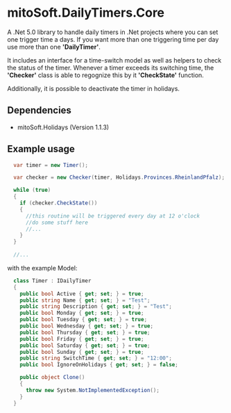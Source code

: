 # mitoSoft.DailyTimers.Core
A .Net 5.0 library to handle daily timers in .Net projects where you can set one trigger time a days.
If you want more than one triggering time per day use more than one **'DailyTimer'**.

It includes an interface for a time-switch model as well as helpers to check the status of the timer.
Whenever a timer exceeds its switching time, the **'Checker'** class is able to regognize this by it **'CheckState'** function.

Additionally, it is possible to deactivate the timer in holidays.

## Dependencies

 - mitoSoft.Holidays (Version 1.1.3)

## Example usage

```c#
  var timer = new Timer();

  var checker = new Checker(timer, Holidays.Provinces.RheinlandPfalz);

  while (true)
  {
    if (checker.CheckState())
    {
      //this routine will be triggered every day at 12 o'clock
      //do some stuff here
      //...
    }
  }
  
  //...
```

with the example Model:

```c#
  class Timer : IDailyTimer
  {
    public bool Active { get; set; } = true;
    public string Name { get; set; } = "Test";
    public string Description { get; set; } = "Test";
    public bool Monday { get; set; } = true;
    public bool Tuesday { get; set; } = true;
    public bool Wednesday { get; set; } = true;
    public bool Thursday { get; set; } = true;
    public bool Friday { get; set; } = true;
    public bool Saturday { get; set; } = true;
    public bool Sunday { get; set; } = true;
    public string SwitchTime { get; set; } = "12:00";
    public bool IgnoreOnHolidays { get; set; } = false;

    public object Clone()
    {
      throw new System.NotImplementedException();
    }
  }
```
